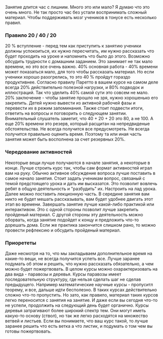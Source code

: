 Занятие длится час с лишним. Много это или мало? Я думаю что это очень много. Не так просто час без устали воспринимать сложный материал. Чтобы поддерживать мозг учеников в тонусе есть несколько правил.
### Правило 20 / 40 / 20
20 % вступление - перед тем как приступить к занятию ученики должны успокоиться, их нужно пересчитать, им нужно рассказать что будет проходить на уроке и напомнить что было до этого. Возможно обсудить трудности с домашним заданием. Это занимает не так мало времени, но это все очень важно.
40% основная работа - 40% времени может показаться мало, для того чтобы рассказать материал. Но если ученики хорошо разогрелись, то это 40 % пройдут гораздо продуктивнее. Согласно правилу Паретто в вашем курсе на самом деле всегда 20% действительно полезной нагрузки, и 80% подводок и иллюстраций. Так что уделить 40% самой сути это совсем не мало.
20% заключение - чтобы занятие прошло не зря, нужно хорошенько его закрепить. Детей нужно вывести из активной рабочей фазы и перевести их в режим запоминания. Также стоит подвести итоги, ответить на вопросы и поговорить о следующем занятии.
Внимательный слушатель заметит, что 40 + 20 + 20 это 80, а не 100. А еще 20% времени это резерв, который расщитан на непредвиденые обстоятельства. Не всегда получится все предусмотреть. Не всегда получится правильно оценить время. Поэтому та или иная часть занятия может быть восполнена за счет резервных 20%.
### Чередование активностей
Некоторые вещи лучше получаются в начале занятия, а некоторые в конце. Лучше строить курс так, чтобы сам формат активностей играл вам на руку. Обычно активное обсуждение вопроса лучше поставить в самое начало занятия. Стоит задать ученикам вопрос, связаный с темой предстоящего урока и дать им высказатся. Это позволит вовлечь ребят в общую деятельность и "разбудить" их. Настроить на лад урока.
Далее можно поставить лекционную часть. В середине занятия вам никто не будет мешать рассказывать, вам будет удобнее двигать этот этап во времени.
Завершать занятие лучше какой-либо практикой или интерактивом. Это с одной стороны позволит лучше закрепить пройденый материал. С другой стороны эту деятельность можно оборвать, когда занятие подойдет к концу и предложить что-то дорешать дома. Если же практика закончится слишком рано, то можно провести рефлексию и обсудить пройденый материал.
### Приорететы
Даже несмотря на то, что мы закладываем дополнительное время на какие-то вещи, не всегда получится успеть все. Лучше заранее подумать об этом и решить, что нужно рассказать обязательно, а чем можно будет пожертвовать. В целом курсы можно охарактеризовать на два вида - паравозы и деревья. Курсы паравозы имеет последовательную структуру, где нельзя сделать шаг не сделав предыдущего. Например математические научные курсы - пропуситл теорему, и все, дальше идти бесполезно. В таких курсах действительно сложно что-то пропустить. Но зато, как правило, материал таких курсов легко переносится с занятия на занятие. И даже если вы сегодня что-то не успели, продолжить на следующий день будет органично. 
Курсы деревья затрагивают более широкий спектр тем. Они могут иметь какую-то основу (ствол), но так же легко расходятся на множество ветвей и листьев. Если вы понимаете, что ваш курс такой, то лучше заранее решить что есть ветка а что листик, и подумать о том чем вы готовы пожертвовать.